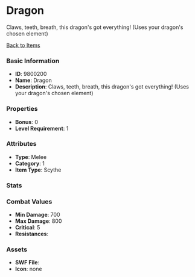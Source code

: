 # Dragon

Claws, teeth, breath, this dragon's got everything! (Uses your dragon's chosen element)

[Back to Items](../items.md)

### Basic Information

- **ID**: 9800200
- **Name**: Dragon
- **Description**: Claws, teeth, breath, this dragon&#039;s got everything! (Uses your dragon&#039;s chosen element)

### Properties

- **Bonus**: 0
- **Level Requirement**: 1

### Attributes

- **Type**: Melee     
- **Category**: 1
- **Item Type**: Scythe

### Stats


### Combat Values

- **Min Damage**: 700
- **Max Damage**: 800
- **Critical**: 5
- **Resistances**: 

### Assets

- **SWF File**: 
- **Icon**: none

